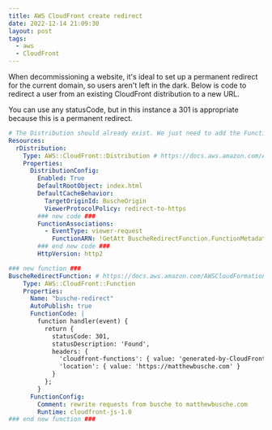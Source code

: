 ```yaml
---
title: AWS CloudFront create redirect
date: 2022-12-14 21:09:30
layout: post
tags:
  - aws
  - CloudFront
---
```


When decommissioning a website, it's ideal to set up a permanent redirect for the current domain, so users aren't left in the dark. Below is code to redirect a user from an existing CloudFront distribution to a new URL.

You can use any statusCode, but in this instance a 301 is appropriate because this is a permanent redirect.

```yaml
# The Distribution should already exist. We just need to add the FunctionAssociations
Resources:
  rDistribution:
    Type: AWS::CloudFront::Distribution # https://docs.aws.amazon.com/AWSCloudFormation/latest/UserGuide/aws-properties-cloudfront-distribution-distributionconfig.html
    Properties:
      DistributionConfig:
        Enabled: True
        DefaultRootObject: index.html
        DefaultCacheBehavior:
          TargetOriginId: BuscheOrigin
          ViewerProtocolPolicy: redirect-to-https
        ### new code ###  
        FunctionAssociations:
          - EventType: viewer-request
            FunctionARN: !GetAtt BuscheRedirectFunction.FunctionMetadata.FunctionARN #name needs to match redirect function
        ### end new code ###
        HttpVersion: http2

### new function ###
BuscheRedirectFunction: # https://docs.aws.amazon.com/AWSCloudFormation/latest/UserGuide/aws-resource-cloudfront-function.html
    Type: AWS::CloudFront::Function
    Properties:
      Name: "busche-redirect"
      AutoPublish: true
      FunctionCode: |
        function handler(event) {
          return {
            statusCode: 301, 
            statusDescription: 'Found',
            headers: {
              'cloudfront-functions': { value: 'generated-by-CloudFront-Functions' },
              'location': { value: 'https://matthewbusche.com' }
            }
          };
        }
      FunctionConfig:
        Comment: rewrite requests from busche to matthewbusche.com
        Runtime: cloudfront-js-1.0
### end new function ###
```
